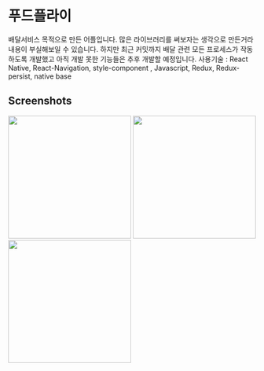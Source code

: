 # 푸드플라이
배달서비스 목적으로 만든 어플입니다. 많은 라이브러리를 써보자는 생각으로 만든거라 내용이 부실해보일 수 있습니다. 하지만 최근 커밋까지 배달 관련 모든 프로세스가 작동하도록 개발했고 아직 개발 못한 기능들은 추후 개발할 예정입니다. 
 사용기술 : React Native, React-Navigation, style-component , Javascript, Redux, Redux-persist, native base
 
 Screenshots
 -----------

<div>
<img src="https://user-images.githubusercontent.com/14154588/78143384-2935c800-7469-11ea-8b6c-6329dea5e492.PNG" width="250px" ></img>
<img src="https://user-images.githubusercontent.com/14154588/78143799-b24cff00-7469-11ea-8aa7-ad2de9c06874.PNG" width="250px" ></img>
<img src="https://user-images.githubusercontent.com/14154588/78143825-b9740d00-7469-11ea-9a0a-e4345d30e243.PNG" width="250px" ></img>
</div>

